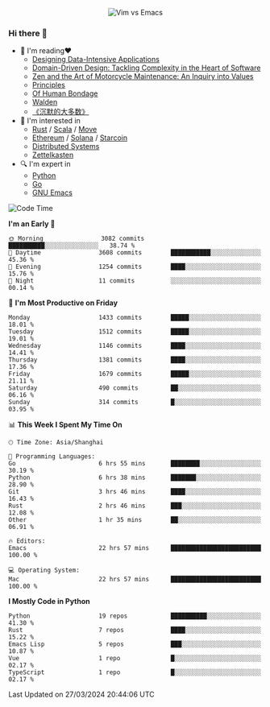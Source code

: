 <p align="center">
    <img src="https://gist.githubusercontent.com/coldnight/e696baffb094e71c96cb302118878eae/raw/40ea5053a6f66cc65f90f437e4173497da225958/banner.gif" alt="Vim vs Emacs" />
</p>

### Hi there 👋

- 📖 I'm reading❤️
    + [Designing Data-Intensive Applications](https://www.oreilly.com/library/view/designing-data-intensive-applications/9781491903063/)
    + [Domain-Driven Design: Tackling Complexity in the Heart of Software](https://www.dddcommunity.org/book/evans_2003/)
    + [Zen and the Art of Motorcycle Maintenance: An Inquiry into Values](https://en.wikipedia.org/wiki/Zen_and_the_Art_of_Motorcycle_Maintenance)
    + [Principles](https://www.principles.com/)
    + [Of Human Bondage](https://en.wikipedia.org/wiki/Of_Human_Bondage)
    + [Walden](https://en.wikipedia.org/wiki/Walden)
    + [《沉默的大多数》](https://en.wikipedia.org/wiki/Silent_majority)
- 🌱 I'm interested in
    + [Rust](https://www.rust-lang.org/) / [Scala](https://www.scala-lang.org/) / [Move](https://github.com/move-language/move/)
    + [Ethereum](https://ethereum.org/en/) / [Solana](https://solana.com/) / [Starcoin](https://github.com/starcoinorg/starcoin)
	+ [Distributed Systems](https://www.linuxzen.com/notes/topics/20200320174417_%E5%88%86%E5%B8%83%E5%BC%8F/)
	+ [Zettelkasten](https://www.linuxzen.com/notes/notes/20220120080920-slip_box/)
- 🔍 I'm expert in
    + [Python](https://www.python.org/)
    + [Go](https://go.dev/)
    + [GNU Emacs](https://www.gnu.org/software/emacs/)

<!--START_SECTION:waka-->
![Code Time](http://img.shields.io/badge/Code%20Time-2%2C766%20hrs%2055%20mins-blue)

**I'm an Early 🐤** 

```text
🌞 Morning                3082 commits        ██████████░░░░░░░░░░░░░░░   38.74 % 
🌆 Daytime                3608 commits        ███████████░░░░░░░░░░░░░░   45.36 % 
🌃 Evening                1254 commits        ████░░░░░░░░░░░░░░░░░░░░░   15.76 % 
🌙 Night                  11 commits          ░░░░░░░░░░░░░░░░░░░░░░░░░   00.14 % 
```
📅 **I'm Most Productive on Friday** 

```text
Monday                   1433 commits        █████░░░░░░░░░░░░░░░░░░░░   18.01 % 
Tuesday                  1512 commits        █████░░░░░░░░░░░░░░░░░░░░   19.01 % 
Wednesday                1146 commits        ████░░░░░░░░░░░░░░░░░░░░░   14.41 % 
Thursday                 1381 commits        ████░░░░░░░░░░░░░░░░░░░░░   17.36 % 
Friday                   1679 commits        █████░░░░░░░░░░░░░░░░░░░░   21.11 % 
Saturday                 490 commits         ██░░░░░░░░░░░░░░░░░░░░░░░   06.16 % 
Sunday                   314 commits         █░░░░░░░░░░░░░░░░░░░░░░░░   03.95 % 
```


📊 **This Week I Spent My Time On** 

```text
🕑︎ Time Zone: Asia/Shanghai

💬 Programming Languages: 
Go                       6 hrs 55 mins       ████████░░░░░░░░░░░░░░░░░   30.19 % 
Python                   6 hrs 38 mins       ███████░░░░░░░░░░░░░░░░░░   28.90 % 
Git                      3 hrs 46 mins       ████░░░░░░░░░░░░░░░░░░░░░   16.43 % 
Rust                     2 hrs 46 mins       ███░░░░░░░░░░░░░░░░░░░░░░   12.08 % 
Other                    1 hr 35 mins        ██░░░░░░░░░░░░░░░░░░░░░░░   06.91 % 

🔥 Editors: 
Emacs                    22 hrs 57 mins      █████████████████████████   100.00 % 

💻 Operating System: 
Mac                      22 hrs 57 mins      █████████████████████████   100.00 % 
```

**I Mostly Code in Python** 

```text
Python                   19 repos            ██████████░░░░░░░░░░░░░░░   41.30 % 
Rust                     7 repos             ████░░░░░░░░░░░░░░░░░░░░░   15.22 % 
Emacs Lisp               5 repos             ███░░░░░░░░░░░░░░░░░░░░░░   10.87 % 
Vue                      1 repo              █░░░░░░░░░░░░░░░░░░░░░░░░   02.17 % 
TypeScript               1 repo              █░░░░░░░░░░░░░░░░░░░░░░░░   02.17 % 
```




 Last Updated on 27/03/2024 20:44:06 UTC
<!--END_SECTION:waka-->
